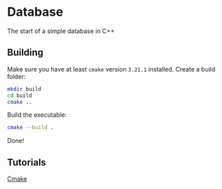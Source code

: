 # Database

The start of a simple database in C++

## Building

Make sure you have at least `cmake` version `3.21.1` installed. Create a build folder:

```bash
mkdir build
cd build
cmake ..
```

Build the executable:

```bash
cmake --build .
```

Done!

## Tutorials

[Cmake](https://cmake.org/cmake/help/latest/guide/tutorial/A%20Basic%20Starting%20Point.html)
